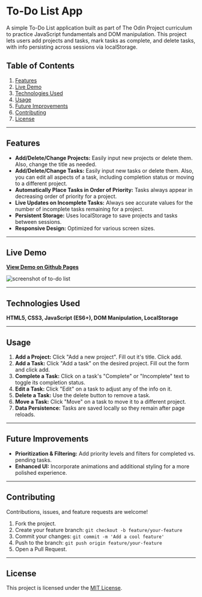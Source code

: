 # To-Do List App

A simple To-Do List application built as part of The Odin Project curriculum to practice JavaScript fundamentals and DOM manipulation. This project lets users add projects and tasks, mark tasks as complete, and delete tasks, with info persisting across sessions via localStorage.

## Table of Contents
1. [Features](#features)
2. [Live Demo](#live-demo)
3. [Technologies Used](#technologies-used)
4. [Usage](#usage)
5. [Future Improvements](#future-improvements)
6. [Contributing](#contributing)
7. [License](#license)

---

## Features

- **Add/Delete/Change Projects:** Easily input new projects or delete them. Also, change the title as needed.
- **Add/Delete/Change Tasks:** Easily input new tasks or delete them. Also, you can edit all aspects of a task, including completion status or moving to a different project.
- **Automatically Place Tasks in Order of Priority:** Tasks always appear in decreasing order of priority for a project.
- **Live Updates on Incomplete Tasks:** Always see accurate values for the number of incomplete tasks remaining for a project.
- **Persistent Storage:** Uses localStorage to save projects and tasks between sessions.
- **Responsive Design:** Optimized for various screen sizes.

---

## Live Demo

**[View Demo on Github Pages](https://cblaylock18.github.io/to-do-list/)**  

<img src="https://github.com/user-attachments/assets/6f2059e7-471e-403a-8e76-af7b29bdcb06" alt="screenshot of to-do list"/>

---

## Technologies Used

**HTML5, CSS3, JavaScript (ES6+), DOM Manipulation, LocalStorage**

---

## Usage

1. **Add a Project:** Click "Add a new project". Fill out it's title. Click add. 
2. **Add a Task:** Click "Add a task" on the desired project. Fill out the form and click add.
3. **Complete a Task:** Click on a task's "Complete" or "Incomplete" text to toggle its completion status.
4. **Edit a Task:** Click "Edit" on a task to adjust any of the info on it.
5. **Delete a Task:** Use the delete button to remove a task.
6. **Move a Task:** Click "Move" on a task to move it to a different project.
7. **Data Persistence:** Tasks are saved locally so they remain after page reloads.

---

## Future Improvements

- **Prioritization & Filtering:** Add priority levels and filters for completed vs. pending tasks.
- **Enhanced UI:** Incorporate animations and additional styling for a more polished experience.

---

## Contributing

Contributions, issues, and feature requests are welcome!  
1. Fork the project.  
2. Create your feature branch: `git checkout -b feature/your-feature`  
3. Commit your changes: `git commit -m 'Add a cool feature'`  
4. Push to the branch: `git push origin feature/your-feature`  
5. Open a Pull Request.

---

## License

This project is licensed under the [MIT License](./LICENSE.txt).
